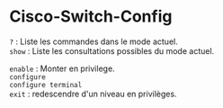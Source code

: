 # Cisco-Switch-Config  

`?` : Liste les commandes dans le mode actuel.  
`show` :  Liste les consultations possibles du mode actuel.  

`enable` : Monter en privilege.  
`configure`  
`configure terminal`  
`exit` : redescendre d'un niveau en privilèges.  

